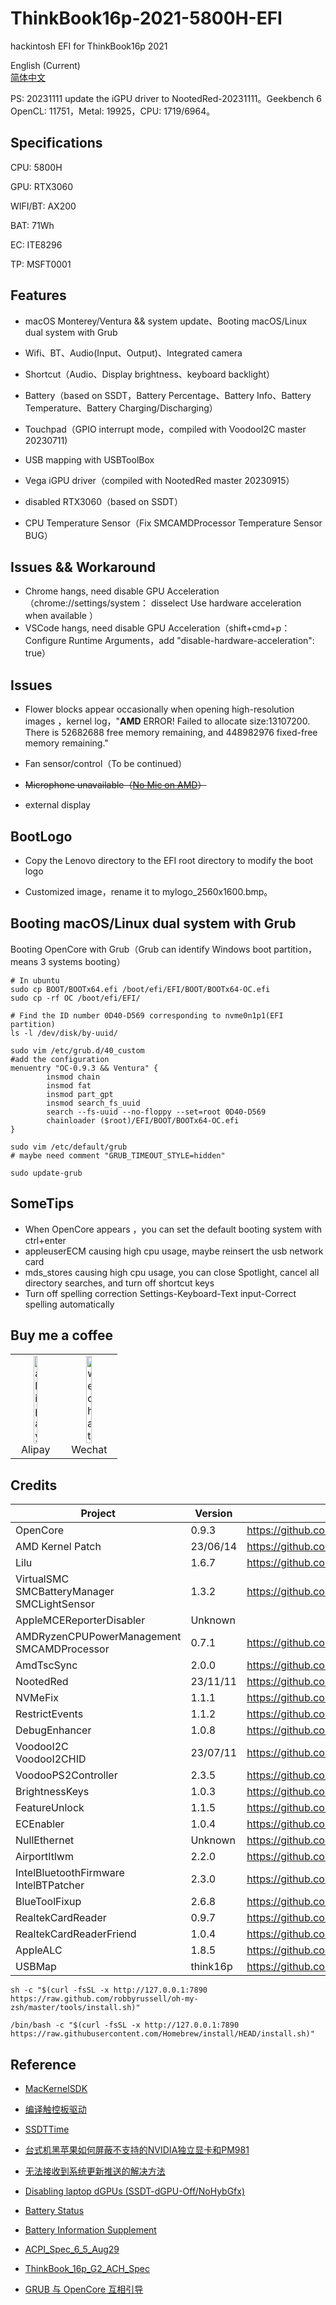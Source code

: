 # ThinkBook16p-2021-5800H-EFI
hackintosh EFI for ThinkBook16p 2021

English (Current)  
[简体中文](README_zh.md)  

PS: 20231111 update the iGPU driver to NootedRed-20231111。Geekbench 6 OpenCL: 11751，Metal: 19925，CPU: 1719/6964。



##  Specifications

CPU: 5800H

GPU: RTX3060

WIFI/BT: AX200

BAT: 71Wh

EC: ITE8296

TP: MSFT0001



## Features

* macOS Monterey/Ventura && system update、Booting macOS/Linux dual system with Grub

* Wifi、BT、Audio(Input、Output)、Integrated camera

* Shortcut（Audio、Display brightness、keyboard backlight）

* Battery（based on SSDT，Battery Percentage、Battery Info、Battery Temperature、Battery Charging/Discharging）

* Touchpad（GPIO interrupt mode，compiled with VoodooI2C master 20230711)

* USB mapping with USBToolBox

* Vega iGPU driver（compiled with NootedRed master 20230915）

* disabled RTX3060（based on SSDT）
* CPU Temperature Sensor（Fix SMCAMDProcessor Temperature Sensor BUG）



## Issues && Workaround

* Chrome hangs, need disable GPU Acceleration（chrome://settings/system： disselect Use hardware acceleration when available ）
* VSCode hangs, need disable GPU Acceleration（shift+cmd+p：Configure Runtime Arguments，add "disable-hardware-acceleration": true）



## Issues

* Flower blocks appear occasionally when opening high-resolution images ，kernel log，"**AMD** ERROR! Failed to allocate size:13107200. There is 52682688 free memory remaining, and 448982976 fixed-free memory remaining."

* Fan sensor/control（To be continued）

* <del>Microphone unavailable（[No Mic on AMD](https://dortania.github.io/OpenCore-Post-Install/universal/audio.html#no-mic-on-amd)）</del>

* external display 



## BootLogo

* Copy the Lenovo directory to the EFI root directory to modify the boot logo

* Customized image，rename it to mylogo_2560x1600.bmp。



## Booting macOS/Linux dual system with Grub

Booting OpenCore with Grub（Grub can identify Windows boot partition，means 3 systems booting）

```shell
# In ubuntu
sudo cp BOOT/BOOTx64.efi /boot/efi/EFI/BOOT/BOOTx64-OC.efi
sudo cp -rf OC /boot/efi/EFI/

# Find the ID number 0D40-D569 corresponding to nvme0n1p1(EFI partition)
ls -l /dev/disk/by-uuid/

sudo vim /etc/grub.d/40_custom
#add the configuration
menuentry "OC-0.9.3 && Ventura" {
        insmod chain
        insmod fat
        insmod part_gpt
        insmod search_fs_uuid
        search --fs-uuid --no-floppy --set=root 0D40-D569
        chainloader ($root)/EFI/BOOT/BOOTx64-OC.efi
}

sudo vim /etc/default/grub
# maybe need comment "GRUB_TIMEOUT_STYLE=hidden"

sudo update-grub
```



## SomeTips

* When OpenCore appears ，you can set the default booting system with ctrl+enter
* appleuserECM causing high cpu usage, maybe reinsert the usb network card
* mds_stores causing high cpu usage, you can close Spotlight, cancel all directory searches, and turn off shortcut keys
* Turn off spelling correction
  Settings-Keyboard-Text input-Correct spelling automatically



## Buy me a coffee

<table>
<tr>
<td style="text-align: center;"><img width="30%" src="https://pica.zhimg.com/v2-bbda9b88c354a2074b26ba4746c4a2bd_100w.jpg" title="alipay"><br>Alipay</td>
<td style="text-align: center;"><img width="35%" src="https://picx.zhimg.com/v2-6abdd4264bf5c066fe1acd46b7e5cac1_100w.jpg" title="wechat"><br>Wechat</td>
</tr>
</table>



## Credits

| Project                                               | Version  | Repository                                                  |
| ----------------------------------------------------- | -------- | ----------------------------------------------------------- |
| OpenCore                                              | 0.9.3    | https://github.com/acidanthera/OpenCorePkg                  |
| AMD Kernel Patch                                      | 23/06/14 | https://github.com/AMD-OSX/AMD_Vanilla                      |
| Lilu                                                  | 1.6.7    | https://github.com/acidanthera/Lilu                         |
| VirtualSMC<br />SMCBatteryManager<br />SMCLightSensor | 1.3.2    | https://github.com/acidanthera/VirtualSMC                   |
| AppleMCEReporterDisabler                              | Unknown  |                                                             |
| AMDRyzenCPUPowerManagement<br />SMCAMDProcessor       | 0.7.1    | https://github.com/trulyspinach/SMCAMDProcessor             |
| AmdTscSync                                            | 2.0.0    | https://github.com/naveenkrdy/AmdTscSync                    |
| NootedRed                                             | 23/11/11 | https://github.com/NootInc/NootedRed                        |
| NVMeFix                                               | 1.1.1    | https://github.com/acidanthera/NVMeFix                      |
| RestrictEvents                                        | 1.1.2    | https://github.com/acidanthera/RestrictEvents               |
| DebugEnhancer                                         | 1.0.8    | https://github.com/acidanthera/DebugEnhancer                |
| VoodooI2C<br />VoodooI2CHID                           | 23/07/11 | https://github.com/VoodooI2C/VoodooI2C                      |
| VoodooPS2Controller                                   | 2.3.5    | https://github.com/acidanthera/VoodooPS2                    |
| BrightnessKeys                                        | 1.0.3    | https://github.com/acidanthera/BrightnessKeys               |
| FeatureUnlock                                         | 1.1.5    | https://github.com/acidanthera/FeatureUnlock                |
| ECEnabler                                             | 1.0.4    | https://github.com/1Revenger1/ECEnabler                     |
| NullEthernet                                          | Unknown  | https://github.com/RehabMan/OS-X-Null-Ethernet              |
| AirportItlwm                                          | 2.2.0    | https://github.com/OpenIntelWireless/itlwm                  |
| IntelBluetoothFirmware<br />IntelBTPatcher            | 2.3.0    | https://github.com/OpenIntelWireless/IntelBluetoothFirmware |
| BlueToolFixup                                         | 2.6.8    | https://github.com/acidanthera/BrcmPatchRAM                 |
| RealtekCardReader                                     | 0.9.7    | https://github.com/0xFireWolf/RealtekCardReader             |
| RealtekCardReaderFriend                               | 1.0.4    | https://github.com/0xFireWolf/RealtekCardReaderFriend       |
| AppleALC                                              | 1.8.5    | https://github.com/acidanthera/AppleALC                     |
| USBMap                                                | think16p | https://github.com/USBToolBox/kext                          |



```shell
sh -c "$(curl -fsSL -x http://127.0.0.1:7890 https://raw.github.com/robbyrussell/oh-my-zsh/master/tools/install.sh)"

/bin/bash -c "$(curl -fsSL -x http://127.0.0.1:7890 https://raw.githubusercontent.com/Homebrew/install/HEAD/install.sh)"
```



## Reference

* [MacKernelSDK](https://github.com/acidanthera/MacKernelSDK)
* [编译触控板驱动](https://apple.sqlsec.com/6-实用姿势/6-2/)
* [SSDTTime](https://github.com/corpnewt/SSDTTime)

* [台式机黑苹果如何屏蔽不支持的NVIDIA独立显卡和PM981](https://heipg.cn/tutorial/block-nv-dgpu-or-pm981.html)

* [无法接收到系统更新推送的解决方法](https://heipg.cn/tutorial/macos-monterey-delta-update-fixup.html)

* [Disabling laptop dGPUs (SSDT-dGPU-Off/NoHybGfx)](https://dortania.github.io/Getting-Started-With-ACPI/Laptops/laptop-disable.html)
* [Battery Status](https://dortania.github.io/OpenCore-Post-Install/laptop-specific/battery.html#dual-battery)

* [Battery Information Supplement](https://github.com/acidanthera/VirtualSMC/blob/master/Docs/Battery%20Information%20Supplement.md)

* [ACPI_Spec_6_5_Aug29](https://uefi.org/sites/default/files/resources/ACPI_Spec_6_5_Aug29.pdf)

* [ThinkBook_16p_G2_ACH_Spec](https://psref.lenovo.com/syspool/Sys/PDF/ThinkBook/ThinkBook_16p_G2_ACH/ThinkBook_16p_G2_ACH_Spec.pdf)
* [GRUB 与 OpenCore 互相引导](https://zhuanlan.zhihu.com/p/631627635)
